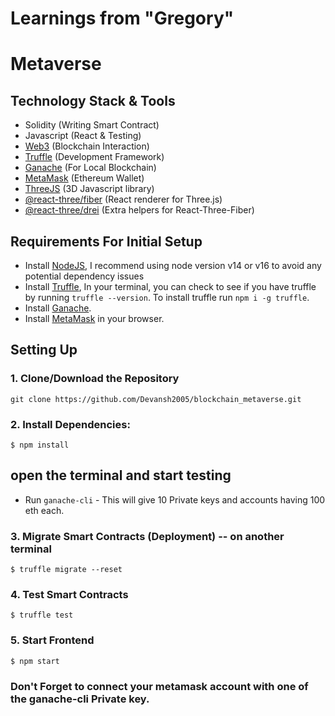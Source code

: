 # Learnings from "Gregory"

# Metaverse 

## Technology Stack & Tools

- Solidity (Writing Smart Contract)
- Javascript (React & Testing)
- [Web3](https://web3js.readthedocs.io/en/v1.5.2/) (Blockchain Interaction)
- [Truffle](https://www.trufflesuite.com/docs/truffle/overview) (Development Framework)
- [Ganache](https://www.trufflesuite.com/ganache) (For Local Blockchain)
- [MetaMask](https://metamask.io/) (Ethereum Wallet)
- [ThreeJS](https://threejs.org/docs/index.html) (3D Javascript library)
- [@react-three/fiber](https://docs.pmnd.rs/react-three-fiber/getting-started/introduction) (React renderer for Three.js)
- [@react-three/drei](https://docs.pmnd.rs/drei/introduction) (Extra helpers for React-Three-Fiber)

## Requirements For Initial Setup
- Install [NodeJS](https://nodejs.org/en/), I recommend using node version v14 or v16 to avoid any potential dependency issues
- Install [Truffle](https://www.trufflesuite.com/docs/truffle/overview), In your terminal, you can check to see if you have truffle by running `truffle --version`. To install truffle run `npm i -g truffle`.
- Install [Ganache](https://www.trufflesuite.com/ganache).
- Install [MetaMask](https://metamask.io/) in your browser.

## Setting Up
### 1. Clone/Download the Repository
`git clone https://github.com/Devansh2005/blockchain_metaverse.git`


### 2. Install Dependencies:
`$ npm install `

## open the terminal and start testing 

- Run `ganache-cli` - This will give 10 Private keys and accounts having 100 eth each.


### 3. Migrate Smart Contracts (Deployment) -- on another terminal
`$ truffle migrate --reset`

### 4. Test Smart Contracts
`$ truffle test`

### 5. Start Frontend
`$ npm start`

### Don't Forget to connect your metamask account with one of the ganache-cli Private key. 

